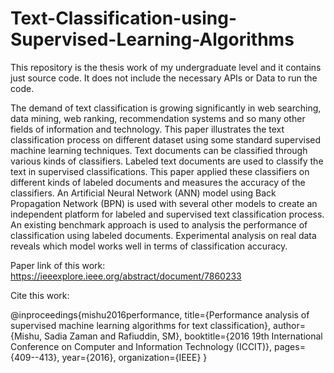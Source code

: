 # Text-Classification-using-Supervised-Learning-Algorithms
This repository is the thesis work of my undergraduate level and it contains just source code. It does not include the necessary APIs or Data to run the code. 

The demand of text classification is growing
significantly in web searching, data mining, web ranking,
recommendation systems and so many other fields of information
and technology. This paper illustrates the text classification
process on different dataset using some standard supervised
machine learning techniques. Text documents can be classified
through various kinds of classifiers. Labeled text documents are
used to classify the text in supervised classifications. This paper
applied these classifiers on different kinds of labeled documents
and measures the accuracy of the classifiers. An Artificial Neural
Network (ANN) model using Back Propagation Network (BPN) is
used with several other models to create an independent platform
for labeled and supervised text classification process. An existing
benchmark approach is used to analysis the performance of
classification using labeled documents. Experimental analysis on
real data reveals which model works well in terms of
classification accuracy.


Paper link of this work: https://ieeexplore.ieee.org/abstract/document/7860233

Cite this work: 

@inproceedings{mishu2016performance,
  title={Performance analysis of supervised machine learning algorithms for text classification},
  author={Mishu, Sadia Zaman and Rafiuddin, SM},
  booktitle={2016 19th International Conference on Computer and Information Technology (ICCIT)},
  pages={409--413},
  year={2016},
  organization={IEEE}
}
